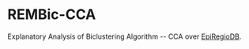 # REMBic-CCA
Explanatory Analysis of Biclustering Algorithm -- CCA over [EpiRegioDB](https://epiregio.de/).
